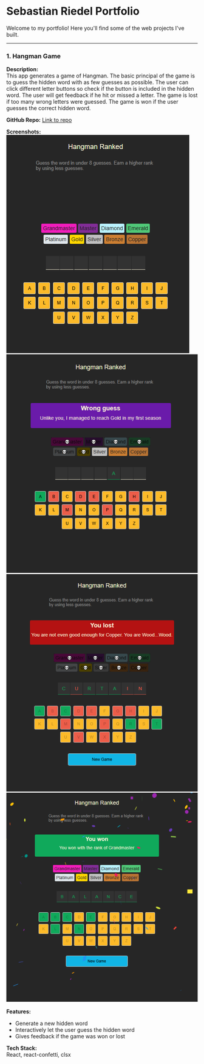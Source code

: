 # Sebastian Riedel Portfolio

Welcome to my portfolio! Here you'll find some of the web projects I've built.

---

### 1. Hangman Game
**Description:**  
This app generates a game of Hangman. The basic principal of the game is to guess the hidden word with as few guesses as possible. The user can click different letter buttons so check if the button is included in the hidden word. The user will get feedback if he hit or missed a letter. The game is lost if too many wrong letters were guessed. The game is won if the user guesses the correct hidden word.


**GitHub Repo:** [Link to repo](https://github.com/SebastianR0589/hangman_game_project)

**Screenshots:**
![Screenshot 1](./src/screenshots/new_game.PNG)
![Screenshot 2](./src/screenshots/active_game.PNG)
![Screenshot 3](./src/screenshots/lost_game.PNG)
![Screenshot 3](./src/screenshots/won_game.PNG)

**Features:**
- Generate a new hidden word
- Interactively let the user guess the hidden word
- Gives feedback if the game was won or lost

**Tech Stack:**  
React, react-confetti, clsx

